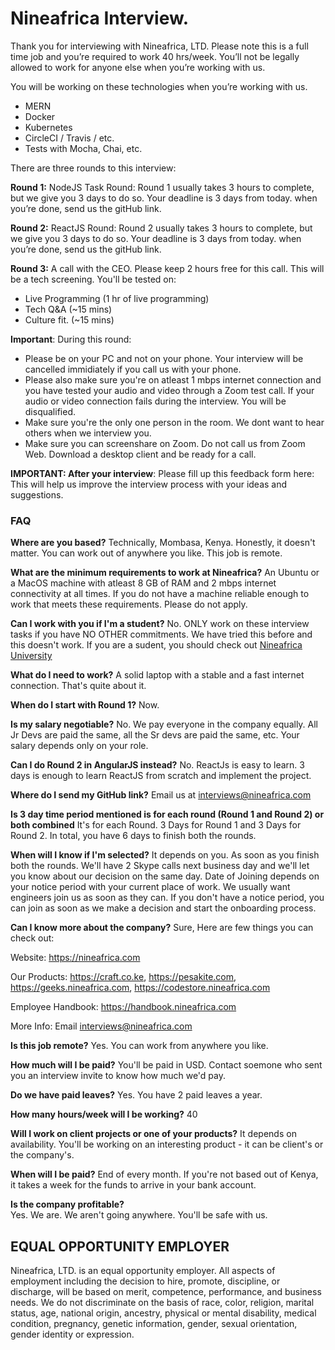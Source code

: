 # Nineafrica Interview.

Thank you for interviewing with Nineafrica, LTD. Please note this is a full time job and you’re required to work 40 hrs/week. You’ll not be legally allowed to work for anyone else when you’re working with us.

You will be working on these technologies when you’re working with us.

- MERN
- Docker
- Kubernetes
- CircleCI / Travis / etc.
- Tests with Mocha, Chai, etc.

There are three rounds to this interview:

**Round 1:** NodeJS Task Round: Round 1 usually takes 3 hours to complete, but we give you 3 days to do so. Your deadline is 3 days from today. when you’re done, send us the gitHub link.

**Round 2:** ReactJS Round: Round 2 usually takes 3 hours to complete, but we give you 3 days to do so. Your deadline is 3 days from today. when you’re done, send us the gitHub link.

**Round 3:** A call with the CEO. Please keep 2 hours free for this call.
This will be a tech screening. You'll be tested on:

- Live Programming (1 hr of live programming)
- Tech Q&A (~15 mins)
- Culture fit. (~15 mins)

**Important**: During this round:

- Please be on your PC and not on your phone. Your interview will be cancelled immidiately if you call us with your phone.
- Please also make sure you're on atleast 1 mbps internet connection and you have tested your audio and video through a Zoom test call. If your audio or video connection fails during the interview. You will be disqualified.
- Make sure you're the only one person in the room. We dont want to hear others when we interview you.
- Make sure you can screenshare on Zoom. Do not call us from Zoom Web. Download a desktop client and be ready for a call.

**IMPORTANT: After your interview**: Please fill up this feedback form here:
This will help us improve the interview process with your ideas and suggestions.

### FAQ

**Where are you based?**
Technically, Mombasa, Kenya. Honestly, it doesn't matter. You can work out of anywhere you like. This job is remote.

**What are the minimum requirements to work at Nineafrica?**
An Ubuntu or a MacOS machine with atleast 8 GB of RAM and 2 mbps internet connectivity at all times. If you do not have a machine reliable enough to work that meets these requirements. Please do not apply.

**Can I work with you if I'm a student?**
No. ONLY work on these interview tasks if you have NO OTHER commitments. We have tried this before and this doesn't work. If you are a sudent, you should check out [Nineafrica University](https://university.nineafrica.com)

**What do I need to work?**
A solid laptop with a stable and a fast internet connection. That's quite about it.

**When do I start with Round 1?**
Now.

**Is my salary negotiable?**
No. We pay everyone in the company equally. All Jr Devs are paid the same, all the Sr devs are paid the same, etc. Your salary depends only on your role.

**Can I do Round 2 in AngularJS instead?**
No. ReactJs is easy to learn. 3 days is enough to learn ReactJS from scratch and implement the project.

**Where do I send my GitHub link?**
Email us at interviews@nineafrica.com

**Is 3 day time period mentioned is for each round (Round 1 and Round 2) or both combined**
It's for each Round. 3 Days for Round 1 and 3 Days for Round 2. In total, you have 6 days to finish both the rounds.

**When will I know if I'm selected?**
It depends on you. As soon as you finish both the rounds. We'll have 2 Skype calls next business day and we'll let you know about our decision on the same day. Date of Joining depends on your notice period with your current place of work. We usually want engineers join us as soon as they can. If you don't have a notice period, you can join as soon as we make a decision and start the onboarding process.

**Can I know more about the company?**
Sure, Here are few things you can check out:

Website: https://nineafrica.com

Our Products: https://craft.co.ke, https://pesakite.com, https://geeks.nineafrica.com, https://codestore.nineafrica.com

Employee Handbook: https://handbook.nineafrica.com

More Info: Email interviews@nineafrica.com

**Is this job remote?**
Yes. You can work from anywhere you like.

**How much will I be paid?**
You'll be paid in USD. Contact soemone who sent you an interview invite to know how much we'd pay.

**Do we have paid leaves?**
Yes. You have 2 paid leaves a year.

**How many hours/week will I be working?**
40

**Will I work on client projects or one of your products?**
It depends on availability. You'll be working on an interesting product - it can be client's or the company's.

**When will I be paid?**
End of every month. If you're not based out of Kenya, it takes a week for the funds to arrive in your bank account.

**Is the company profitable?**  
Yes. We are. We aren't going anywhere. You'll be safe with us.

## EQUAL OPPORTUNITY EMPLOYER

Nineafrica, LTD. is an equal opportunity employer. All aspects of employment including the decision to hire, promote, discipline, or discharge, will be based on merit, competence, performance, and business needs. We do not discriminate on the basis of race, color, religion, marital status, age, national origin, ancestry, physical or mental disability, medical condition, pregnancy, genetic information, gender, sexual orientation, gender identity or expression.
